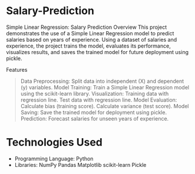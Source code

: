 # Salary-Prediction
Simple Linear Regression: Salary Prediction
Overview
This project demonstrates the use of a Simple Linear Regression model to predict salaries based on years of experience. Using a dataset of salaries and experience, the project trains the model, evaluates its performance, visualizes results, and saves the trained model for future deployment using pickle.

Features
>Data Preprocessing: 
  Split data into independent (X) and dependent (y) variables.
>Model Training:
  Train a Simple Linear Regression model using the scikit-learn library.
>Visualization:
  Training data with regression line.
  Test data with regression line.
>Model Evaluation:
  Calculate bias (training score).
  Calculate variance (test score).
  Model Saving: Save the trained model for deployment using pickle.
  Prediction: Forecast salaries for unseen years of experience.

# Technologies Used
* Programming Language: Python
* Libraries:
  NumPy
  Pandas
  Matplotlib
  scikit-learn
  Pickle
